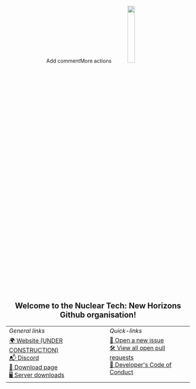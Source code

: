 <p align="center">Add commentMore actions
    <img width="20%" max-height="20%" src="https://cdn-icons-png.flaticon.com/512/5650/5650380.png">
</p>

<h2 align="center">Welcome to the Nuclear Tech: New Horizons Github organisation!</h2>



<table align="center">
  <tr>
    <td><i>General links</i></td>
    <td><i>Quick-links</i></td>
  </tr>
  <tr>
    <td valign="top">
      <a href="https://nuclear-tech-new-horizons.github.io">🌍 Website (UNDER CONSTRUCTION)</a><br>
      <a href="https://discord.gg/wtNVzeE5QB">📬 Discord</a><br>
      <a href="https://github.com/Nuclear-Tech-New-Horizons/NTNH/releases">🔧 Download page</a><br>
      <a href="https://github.com/Nuclear-Tech-New-Horizons/NTNH/tree/server/forge">🖥️ Server downloads</a><br>
    </td>
    <td valign="top">
      <a href="https://github.com/Nuclear-Tech-New-Horizons/NTNH/issues/new/choose">🐞 Open a new issue</a><br>
      <a href="https://github.com/pulls?q=is%3Aopen+is%3Apr+org%3ANuclear-Tech-New-Horizons+archived%3Afalse+draft%3Afalse">🛠️ View all open pull requests</a><br>
      <a href="https://github.com/GTNewHorizons/GTNH-Dev-Doc/blob/master/developer's%20code%20of%20conduct.md">📜 Developer's Code of Conduct</a><br>
    </td>
  </tr>
</table>
